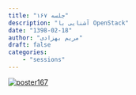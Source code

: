```yaml
---
title: "جلسه ۱۶۷"
description: "آشنایی با OpenStack"
date: "1398-02-18"
author: "مریم بهزادی"
draft: false
categories:
    - "sessions"
---
```

[![poster167](../../img/posters/poster167.jpg)](../../img/poster167.jpg)